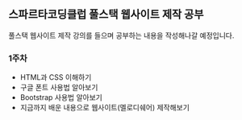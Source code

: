 ## 스파르타코딩클럽 풀스택 웹사이트 제작 공부
풀스택 웹사이트 제작 강의를 들으며 공부하는 내용을 작성해나갈 예정입니다.

### 1주차
- HTML과 CSS 이해하기
- 구글 폰트 사용법 알아보기
- Bootstrap 사용법 알아보기
- 지금까지 배운 내용으로 웹사이트(멜로디쉐어) 제작해보기


